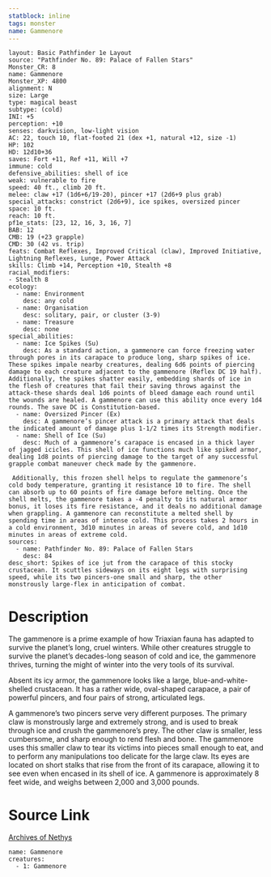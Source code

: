 ```yaml
---
statblock: inline
tags: monster
name: Gammenore
---
```

```statblock
layout: Basic Pathfinder 1e Layout
source: "Pathfinder No. 89: Palace of Fallen Stars"
Monster_CR: 8
name: Gammenore
Monster_XP: 4800
alignment: N
size: Large
type: magical beast
subtype: (cold)
INI: +5
perception: +10
senses: darkvision, low-light vision
AC: 22, touch 10, flat-footed 21 (dex +1, natural +12, size -1)
HP: 102
HD: 12d10+36
saves: Fort +11, Ref +11, Will +7
immune: cold
defensive_abilities: shell of ice
weak: vulnerable to fire
speed: 40 ft., climb 20 ft.
melee: claw +17 (1d6+6/19-20), pincer +17 (2d6+9 plus grab)
special_attacks: constrict (2d6+9), ice spikes, oversized pincer
space: 10 ft.
reach: 10 ft.
pf1e_stats: [23, 12, 16, 3, 16, 7]
BAB: 12
CMB: 19 (+23 grapple)
CMD: 30 (42 vs. trip)
feats: Combat Reflexes, Improved Critical (claw), Improved Initiative, Lightning Reflexes, Lunge, Power Attack
skills: Climb +14, Perception +10, Stealth +8
racial_modifiers:
- Stealth 8
ecology:
  - name: Environment
    desc: any cold
  - name: Organisation
    desc: solitary, pair, or cluster (3-9)
  - name: Treasure
    desc: none
special_abilities:
  - name: Ice Spikes (Su)
    desc: As a standard action, a gammenore can force freezing water through pores in its carapace to produce long, sharp spikes of ice. These spikes impale nearby creatures, dealing 6d6 points of piercing damage to each creature adjacent to the gammenore (Reflex DC 19 half). Additionally, the spikes shatter easily, embedding shards of ice in the flesh of creatures that fail their saving throws against the attack-these shards deal 1d6 points of bleed damage each round until the wounds are healed. A gammenore can use this ability once every 1d4 rounds. The save DC is Constitution-based.
  - name: Oversized Pincer (Ex)
    desc: A gammenore’s pincer attack is a primary attack that deals the indicated amount of damage plus 1-1/2 times its Strength modifier.
  - name: Shell of Ice (Su)
    desc: Much of a gammenore’s carapace is encased in a thick layer of jagged icicles. This shell of ice functions much like spiked armor, dealing 1d8 points of piercing damage to the target of any successful grapple combat maneuver check made by the gammenore.

 Additionally, this frozen shell helps to regulate the gammenore’s cold body temperature, granting it resistance 10 to fire. The shell can absorb up to 60 points of fire damage before melting. Once the shell melts, the gammenore takes a -4 penalty to its natural armor bonus, it loses its fire resistance, and it deals no additional damage when grappling. A gammenore can reconstitute a melted shell by spending time in areas of intense cold. This process takes 2 hours in a cold environment, 3d10 minutes in areas of severe cold, and 1d10 minutes in areas of extreme cold.
sources:
  - name: Pathfinder No. 89: Palace of Fallen Stars
    desc: 84
desc_short: Spikes of ice jut from the carapace of this stocky crustacean. It scuttles sideways on its eight legs with surprising speed, while its two pincers-one small and sharp, the other monstrously large-flex in anticipation of combat.
```
# Description
The gammenore is a prime example of how Triaxian fauna has adapted to survive the planet’s long, cruel winters. While other creatures struggle to survive the planet’s decades-long season of cold and ice, the gammenore thrives, turning the might of winter into the very tools of its survival.

Absent its icy armor, the gammenore looks like a large, blue-and-white-shelled crustacean. It has a rather wide, oval-shaped carapace, a pair of powerful pincers, and four pairs of strong, articulated legs.

A gammenore’s two pincers serve very different purposes. The primary claw is monstrously large and extremely strong, and is used to break through ice and crush the gammenore’s prey. The other claw is smaller, less cumbersome, and sharp enough to rend flesh and bone. The gammenore uses this smaller claw to tear its victims into pieces small enough to eat, and to perform any manipulations too delicate for the large claw. Its eyes are located on short stalks that rise from the front of its carapace, allowing it to see even when encased in its shell of ice. A gammenore is approximately 8 feet wide, and weighs between 2,000 and 3,000 pounds.
# Source Link
[Archives of Nethys](https://aonprd.com/MonsterDisplay.aspx?ItemName=Gammenore)
```encounter-table
name: Gammenore
creatures:
  - 1: Gammenore
```
